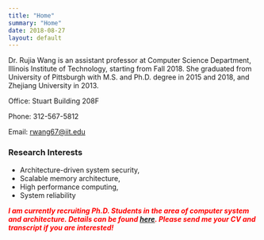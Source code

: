 ```yaml
---
title: "Home"
summary: "Home"
date: 2018-08-27
layout: default
---
```


Dr. Rujia Wang is an assistant professor at Computer Science Department, Illinois Institute of Technology, starting from Fall 2018. She graduated from University of Pittsburgh with M.S. and Ph.D. degree in 2015 and 2018, and Zhejiang University in 2013.

Office: Stuart Building 208F

Phone: 312-567-5812

Email: rwang67@iit.edu


### Research Interests
* Architecture-driven system security,
* Scalable memory architecture,
* High performance computing,
* System reliability​​

<span style="color:red">***I am currently recruiting Ph.D. Students in the area of computer system and architecture. Details can be found [here](/students). Please send me your CV and transcript if you are interested!***</span>

